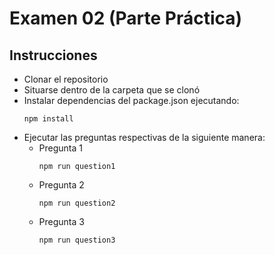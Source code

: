 # Examen 02 (Parte Práctica)

## Instrucciones

- Clonar el repositorio
- Situarse dentro de la carpeta que se clonó
- Instalar dependencias del package.json ejecutando:
  ```
  npm install
  ```
- Ejecutar las preguntas respectivas de la siguiente manera:
  - Pregunta 1
    ```
    npm run question1
    ```
  - Pregunta 2
    ```
    npm run question2
    ```
  - Pregunta 3
    ```
    npm run question3
    ```
